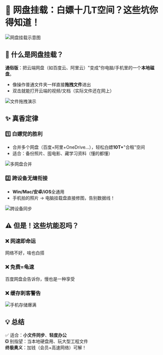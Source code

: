# 🚀 网盘挂载：白嫖十几T空间？这些坑你得知道！  

![网盘挂载示意图](https://images.unsplash.com/photo-1620712943543-bcc4688e7485?w=800&auto=format)  
 

## 📌 什么是网盘挂载？  
**通俗版**：把云端网盘（如百度云、阿里云）"变成"你电脑/手机里的一个**本地磁盘**。  
- 像操作普通文件夹一样直接**拖拽文件**进出  
- 双击就能打开云端的视频/文档（实际文件还在网上）  

![文件拖拽演示](https://media.giphy.com/media/3o7TKUM3IgJBX2as9O/giphy.gif)  
  

## ✨ 真香定律  
### 1️⃣ 白嫖党的胜利  
- 合并多个网盘（百度+阿里+OneDrive...），轻松白嫖**10T+**"合租"空间  
- 适合：备份照片、囤电影、藏学习资料（懂的都懂）  

![多网盘合并](https://images.unsplash.com/photo-1551288049-bebda4e38f71?w=800&auto=format)  
  

### 2️⃣ 跨设备无缝衔接  
- **Win/Mac/安卓/iOS**全通用  
- 手机拍的照片 → 电脑挂载盘直接修图，告别数据线！  

![跨设备同步](https://media.giphy.com/media/LHZyixOnHwDDy/giphy.gif)  
  

## ⚠️ 但是！这些坑能忍吗？  
### ❌ 网速即命运  
网络不好，啥也白搭

### ❌ 免费=龟速  
百度网盘会告诉你，慢也是一种享受  

### ❌ 缓存刺客警告  
![手机存储爆满](https://media.giphy.com/media/l3V0j3ytFyGHqiV7W/giphy.gif)  


## 💡 总结  
✅ 适合：**小文件同步**、**轻度办公**  
❎ 别指望：当本地硬盘用、玩大型工程文件  
**终极奥义**：加钱（会员+高速网络）可解！  
